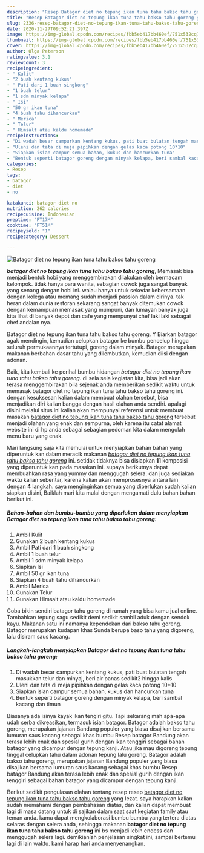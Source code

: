 ```yaml
---
description: "Resep Batagor diet no tepung ikan tuna tahu bakso tahu goreng yang Sempurna"
title: "Resep Batagor diet no tepung ikan tuna tahu bakso tahu goreng yang Sempurna"
slug: 2336-resep-batagor-diet-no-tepung-ikan-tuna-tahu-bakso-tahu-goreng-yang-sempurna
date: 2020-11-27T09:52:21.397Z
image: https://img-global.cpcdn.com/recipes/fbb5eb417bb460ef/751x532cq70/batagor-diet-no-tepung-ikan-tuna-tahu-bakso-tahu-goreng-foto-resep-utama.jpg
thumbnail: https://img-global.cpcdn.com/recipes/fbb5eb417bb460ef/751x532cq70/batagor-diet-no-tepung-ikan-tuna-tahu-bakso-tahu-goreng-foto-resep-utama.jpg
cover: https://img-global.cpcdn.com/recipes/fbb5eb417bb460ef/751x532cq70/batagor-diet-no-tepung-ikan-tuna-tahu-bakso-tahu-goreng-foto-resep-utama.jpg
author: Olga Peterson
ratingvalue: 3.1
reviewcount: 3
recipeingredient:
- " Kulit"
- "2 buah kentang kukus"
- " Pati dari 1 buah singkong"
- "1 buah telur"
- "1 sdm minyak kelapa"
- " Isi"
- "50 gr ikan tuna"
- "4 buah tahu dihancurkan"
- " Merica"
- " Telur"
- " Himsalt atau kaldu homemade"
recipeinstructions:
- "Di wadah besar campurkan kentang kukus, pati buat bulatan tengah masukkan telur dan minyaj, beri air panas sedikit2 hingga kalis"
- "Uleni dan tata di meja pipihkan dengan gelas kaca potong 10*10"
- "Siapkan isian campur semua bahan, kukus dan hancurkan tuna"
- "Bentuk seperti batagor goreng dengan minyak kelapa, beri sambal kacang dan timun"
categories:
- Resep
tags:
- batagor
- diet
- no

katakunci: batagor diet no 
nutrition: 262 calories
recipecuisine: Indonesian
preptime: "PT17M"
cooktime: "PT51M"
recipeyield: "1"
recipecategory: Dessert

---
```



![Batagor diet no tepung ikan tuna tahu bakso tahu goreng](https://img-global.cpcdn.com/recipes/fbb5eb417bb460ef/751x532cq70/batagor-diet-no-tepung-ikan-tuna-tahu-bakso-tahu-goreng-foto-resep-utama.jpg)

<b><i>batagor diet no tepung ikan tuna tahu bakso tahu goreng</i></b>, Memasak bisa menjadi bentuk hobi yang menggembirakan dilakukan oleh bermacam kelompok. tidak hanya para wanita, sebagian cowok juga sangat banyak yang senang dengan hobi ini. walau hanya untuk sekedar kebersamaan dengan kolega atau memang sudah menjadi passion dalam dirinya. tak heran dalam dunia restoran sekarang sangat banyak ditemukan cowok dengan kemampuan memasak yang mumpuni, dan lumayan banyak juga kita lihat di banyak depot dan cafe yang mempunyai chef laki laki sebagai chef andalan nya.

Batagor diet no tepung ikan tuna tahu bakso tahu goreng. Y Biarkan batagor agak mendingin, kemudian celupkan batagor ke bumbu pencelup hingga seluruh permukaannya tertutupi, goreng dalam minyak. Batagor merupakan makanan berbahan dasar tahu yang dilembutkan, kemudian diisi dengan adonan.

Baik, kita kembali ke perihal bumbu hidangan <i>batagor diet no tepung ikan tuna tahu bakso tahu goreng</i>. di sela sela kegiatan kita, bisa jadi akan terasa menggembirakan bila sejenak anda memberikan sedikit waktu untuk memasak batagor diet no tepung ikan tuna tahu bakso tahu goreng ini. dengan kesuksesan kalian dalam membuat olahan tersebut, bisa menjadikan diri kalian bangga dengan hasil olahan anda sendiri. apalagi disini melalui situs ini kalian akan mempunyai referensi untuk membuat masakan <u>batagor diet no tepung ikan tuna tahu bakso tahu goreng</u> tersebut menjadi olahan yang enak dan sempurna, oleh karena itu catat alamat website ini di hp anda sebagai sebagian pedoman kita dalam mengolah menu baru yang enak.


Mari langsung saja kita memulai untuk menyiapkan bahan bahan yang diperuntuk kan dalam meracik makanan <u><i>batagor diet no tepung ikan tuna tahu bakso tahu goreng</i></u> ini. setidak tidaknya bisa disiapkan <b>11</b> komposisi yang diperuntuk kan pada masakan ini. supaya berikutnya dapat membuahkan rasa yang yummy dan menggugah selera. dan juga sediakan waktu kalian sebentar, karena kalian akan memprosesnya antara lain dengan <b>4</b> langkah. saya menginginkan semua yang diperlukan sudah kalian siapkan disini, Baiklah mari kita mulai dengan mengamati dulu bahan bahan berikut ini.

<!--inarticleads1-->

##### Bahan-bahan dan bumbu-bumbu yang diperlukan dalam menyiapkan Batagor diet no tepung ikan tuna tahu bakso tahu goreng:

1. Ambil  Kulit
1. Gunakan 2 buah kentang kukus
1. Ambil  Pati dari 1 buah singkong
1. Ambil 1 buah telur
1. Ambil 1 sdm minyak kelapa
1. Siapkan  Isi
1. Ambil 50 gr ikan tuna
1. Siapkan 4 buah tahu dihancurkan
1. Ambil  Merica
1. Gunakan  Telur
1. Gunakan  Himsalt atau kaldu homemade


Coba bikin sendiri batagor tahu goreng di rumah yang bisa kamu jual online. Tambahkan tepung sagu sedikit demi sedikit sambil aduk dengan sendok kayu. Makanan satu ini namanya kependekan dari bakso tahu goreng. Batagor merupakan kudapan khas Sunda berupa baso tahu yang digoreng, lalu disiram saus kacang. 

<!--inarticleads2-->

##### Langkah-langkah menyiapkan Batagor diet no tepung ikan tuna tahu bakso tahu goreng:

1. Di wadah besar campurkan kentang kukus, pati buat bulatan tengah masukkan telur dan minyaj, beri air panas sedikit2 hingga kalis
1. Uleni dan tata di meja pipihkan dengan gelas kaca potong 10*10
1. Siapkan isian campur semua bahan, kukus dan hancurkan tuna
1. Bentuk seperti batagor goreng dengan minyak kelapa, beri sambal kacang dan timun


Biasanya ada isinya kayak ikan tengiri gitu. Tapi sekarang mah apa-apa udah serba dikreasikan, termasuk isian batagor. Batagor adalah bakso tahu goreng, merupakan jajanan Bandung populer yang biasa disajikan bersama lumuran saus kacang sebagai khas bumbu Resep batagor Bandung akan terasa lebih enak dan spesial gurih dengan ikan tenggiri sebagai bahan batagor yang dicampur dengan tepung kanji. Atau jika mau digoreng tepung tinggal celupkan tahu dalam adonan tepung lalu goreng. Batagor adalah bakso tahu goreng, merupakan jajanan Bandung populer yang biasa disajikan bersama lumuran saus kacang sebagai khas bumbu Resep batagor Bandung akan terasa lebih enak dan spesial gurih dengan ikan tenggiri sebagai bahan batagor yang dicampur dengan tepung kanji. 

Berikut sedikit pengulasan olahan tentang resep resep <u>batagor diet no tepung ikan tuna tahu bakso tahu goreng</u> yang lezat. saya harapkan kalian sudah memahami dengan pembahasan diatas, dan kalian dapat membuat lagi di masa datang untuk di sajikan dalam saat saat kegiatan family atau teman anda. kamu dapat mengkolaborasi bumbu bumbu yang tertera diatas selaras dengan selera anda, sehingga makanan <b>batagor diet no tepung ikan tuna tahu bakso tahu goreng</b> ini bs menjadi lebih endess dan menggugah selera lagi. demikianlah penjelasan singkat ini, sampai bertemu lagi di lain waktu. kami harap hari anda menyenangkan.
